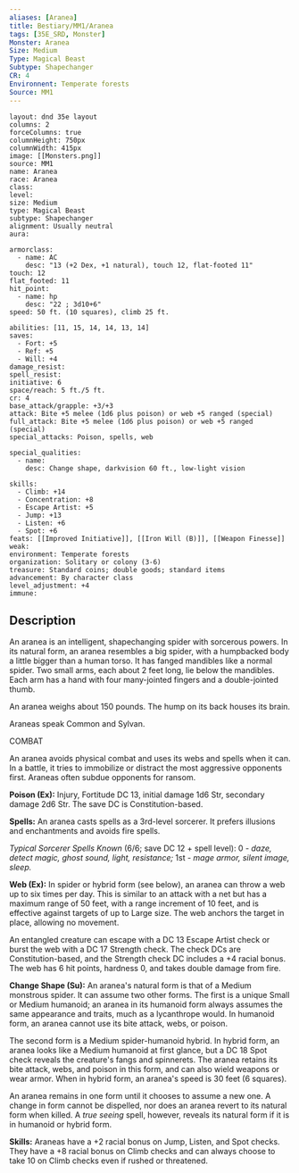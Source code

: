 ```yaml
---
aliases: [Aranea]
title: Bestiary/MM1/Aranea
tags: [35E_SRD, Monster]
Monster: Aranea
Size: Medium
Type: Magical Beast
Subtype: Shapechanger
CR: 4
Environnent: Temperate forests
Source: MM1
---
```


```statblock
layout: dnd 35e layout
columns: 2
forceColumns: true
columnHeight: 750px
columnWidth: 415px
image: [[Monsters.png]]
source: MM1
name: Aranea
race: Aranea
class: 
level: 
size: Medium
type: Magical Beast
subtype: Shapechanger
alignment: Usually neutral
aura: 

armorclass:
  - name: AC
    desc: "13 (+2 Dex, +1 natural), touch 12, flat-footed 11"
touch: 12
flat_footed: 11
hit_point:
  - name: hp
    desc: "22 ; 3d10+6"
speed: 50 ft. (10 squares), climb 25 ft.

abilities: [11, 15, 14, 14, 13, 14]
saves:
  - Fort: +5
  - Ref: +5
  - Will: +4
damage_resist: 
spell_resist: 
initiative: 6
space/reach: 5 ft./5 ft.
cr: 4
base_attack/grapple: +3/+3
attack: Bite +5 melee (1d6 plus poison) or web +5 ranged (special)
full_attack: Bite +5 melee (1d6 plus poison) or web +5 ranged (special)
special_attacks: Poison, spells, web

special_qualities:
  - name: 
    desc: Change shape, darkvision 60 ft., low-light vision

skills:
  - Climb: +14
  - Concentration: +8
  - Escape Artist: +5
  - Jump: +13
  - Listen: +6
  - Spot: +6
feats: [[Improved Initiative]], [[Iron Will (B)]], [[Weapon Finesse]]
weak: 
environment: Temperate forests
organization: Solitary or colony (3-6)
treasure: Standard coins; double goods; standard items
advancement: By character class
level_adjustment: +4
immune: 
```

## Description

<p>An aranea is an intelligent, shapechanging spider with sorcerous powers. In its natural form, an aranea resembles a big spider, with a humpbacked body a little bigger than a human torso. It has fanged mandibles like a normal spider. Two small arms, each about 2 feet long, lie below the mandibles. Each arm has a hand with four many-jointed fingers and a double-jointed thumb.</p>
<p>An aranea weighs about 150 pounds. The hump on its back houses its brain.</p>
<p>Araneas speak Common and Sylvan.</p>
<p>COMBAT</p>
<p>An aranea avoids physical combat and uses its webs and spells when it can. In a battle, it tries to immobilize or distract the most aggressive opponents first. Araneas often subdue opponents for ransom.</p>
<p>
            <b>Poison (Ex):</b> Injury, Fortitude DC 13, initial damage 1d6 Str, secondary damage 2d6 Str. The save DC is Constitution-based.</p>
<p>
            <b>Spells:</b> An aranea casts spells as a 3rd-level sorcerer. It prefers illusions and enchantments and avoids fire spells.</p>
<p>
            <i>Typical Sorcerer Spells Known</i> (6/6; save DC 12 + spell level): 0 -  <i>daze, detect magic, ghost sound, light, resistance;</i> 1st - <i>mage armor, silent image, sleep.</i></p>
<p>
            <b>Web (Ex):</b> In spider or hybrid form (see below), an aranea can throw a web up to six times per day. This is similar to an attack with a net but has a maximum range of 50 feet, with a range increment of 10 feet, and is effective against targets of up to Large size. The web anchors the target in place, allowing no movement.</p>
<p>An entangled creature can escape with a DC 13 Escape Artist check or burst the web with a DC 17 Strength check. The check DCs are Constitution-based, and the Strength check DC includes a +4 racial bonus. The web has 6 hit points, hardness 0, and takes double damage from fire.</p>
<p>
            <b>Change Shape (Su):</b> An aranea's natural form is that of a Medium monstrous spider. It can assume two other forms. The first is a unique Small or Medium humanoid; an aranea in its humanoid form always assumes the same appearance and traits, much as a lycanthrope would. In humanoid form, an aranea cannot use its bite attack, webs, or poison.</p>
<p>The second form is a Medium spider-humanoid hybrid. In hybrid form, an aranea looks like a Medium humanoid at first glance, but a DC 18 Spot check reveals the creature's fangs and spinnerets. The aranea retains its bite attack, webs, and poison in this form, and can also wield weapons or wear armor. When in hybrid form, an aranea's speed is 30 feet (6 squares).</p>
<p>An aranea remains in one form until it chooses to assume a new one. A change in form cannot be dispelled, nor does an aranea revert to its natural form when killed. A <i>true seeing</i> spell, however, reveals its natural form if it is in humanoid or hybrid form.</p>
<p>
            <b>Skills:</b> Araneas have a +2 racial bonus on Jump, Listen, and Spot checks. They have a +8 racial bonus on Climb checks and can always choose to take 10 on Climb checks even if rushed or threatened.</p>
